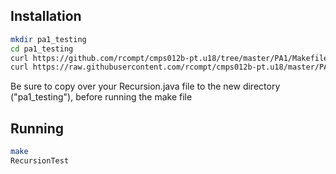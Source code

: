 ## Installation

```bash
mkdir pa1_testing
cd pa1_testing
curl https://github.com/rcompt/cmps012b-pt.u18/tree/master/PA1/Makefile >> Makefile
curl https://raw.githubusercontent.com/rcompt/cmps012b-pt.u18/master/PA1/RecursionTest.java >> RecursionTest.java
```

Be sure to copy over your Recursion.java file to the new directory ("pa1_testing"), before running the make file

## Running

```bash
make
RecursionTest
```
